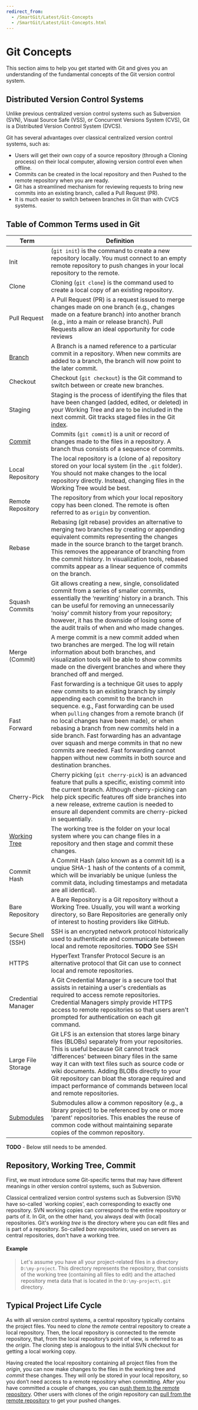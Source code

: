 ```yaml
---
redirect_from:
  - /SmartGit/Latest/Git-Concepts
  - /SmartGit/Latest/Git-Concepts.html
---
```

# Git Concepts

This section aims to help you get started with Git and gives you an understanding of the fundamental concepts of the Git version control system.

## Distributed Version Control Systems

Unlike previous centralized version control systems such as Subversion (SVN), Visual Source Safe (VSS), or Concurrent Versions System (CVS), Git is a Distributed
Version Control System (DVCS).

Git has several advantages over classical centralized version control systems, such as:
- Users will get their own copy of a source repository (through a Cloning process) on their local computer, allowing version control even when offline.
- Commits can be created in the local repository and then Pushed to the remote repository when you are ready.
- Git has a streamlined mechanism for reviewing requests to bring new commits into an existing branch, called a Pull Request (PR).
- It is much easier to switch between branches in Git than with CVCS systems.

## Table of Common Terms used in Git

| Term  | Definition |
| ------------- | ------------- |
| Init  | (`git init`) is the command to create a new repository locally. You must connect to an empty remote repository to push changes in your local repository to the remote. |
| Clone  | Cloning (`git clone`) is the command used to create a local copy of an existing repository. |
| Pull Request  | A Pull Request (PR) is a request issued to merge changes made on one branch (e.g., changes made on a feature branch) into another branch (e.g., into a main or release branch). Pull Requests allow an ideal opportunity for code reviews |
| [Branch](Branches.md)  | A Branch is a named reference to a particular commit in a repository. When new commits are added to a branch, the branch will now point to the later commit. |
| Checkout | Checkout (`git checkout`) is the Git command to switch between or create new branches. |
| Staging | Staging is the process of identifying the files that have been changed (added, edited, or deleted) in your Working Tree and are to be included in the next commit. Git tracks staged files in the Git [index](The-Index.md). |
| [Commit](Commits.md) | Commits (`git commit`) is a unit or record of changes made to the files in a repository. A branch thus consists of a sequence of commits. |
| Local Repository | The local repository is a (clone of a) repository stored on your local system (in the `.git` folder). You should not make changes to the local repository directly. Instead, changing files in the Working Tree would be best. |
| Remote Repository | The repository from which your local repository copy has been cloned. The remote is often referred to as `origin` by convention. |
| Rebase | Rebasing (git rebase) provides an alternative to merging two branches by creating or appending equivalent commits representing the changes made in the source branch to the target branch. This removes the appearance of branching from the commit history. In visualization tools, rebased commits appear as a linear sequence of commits on the branch. |
| Squash Commits | Git allows creating a new, single, consolidated commit from a series of smaller commits, essentially the ‘rewriting’ history in a branch. This can be useful for removing an unnecessarily ‘noisy’ commit history from your repository; however, it has the downside of losing some of the audit trails of when and who made changes. |
| Merge (Commit) | A merge commit is a new commit added when two branches are merged. The log will retain information about both branches, and visualization tools will be able to show commits made on the divergent branches and where they branched off and merged. |
| Fast Forward | Fast forwarding is a technique Git uses to apply new commits to an existing branch by simply appending each commit to the branch in sequence. e.g., Fast forwarding can be used when `pulling` changes from a remote branch (if no local changes have been made), or when rebasing a branch from new commits held in a side branch. Fast forwarding has an advantage over squash and merge commits in that no new commits are needed. Fast forwarding cannot happen without new commits in both source and destination branches. |
| Cherry-Pick | Cherry picking (`git cherry-pick`) is an advanced feature that pulls a specific, existing commit into the current branch. Although cherry-picking can help pick specific features off side branches into a new release, extreme caution is needed to ensure all dependent commits are cherry-picked in sequentially. |
| [Working Tree](Working-Tree-States.md) | The working tree is the folder on your local system where you can change files in a repository and then stage and commit these changes. |
| Commit Hash | A Commit Hash (also known as a commit Id) is a unqiue SHA-1 hash of the contents of a commit, which will be invariably be unique (unless the commit data, including timestamps and metadata are all identical). |
| Bare Repository | A Bare Repository is a Git repository without a Working Tree. Usually, you will want a working directory, so Bare Repositories are generally only of interest to hosting providers like GitHub. |
| Secure Shell (SSH) | SSH is an encrypted network protocol historically used to authenticate and communicate between local and remote repositories.  **TODO** See SSH |
| HTTPS | HyperText Transfer Protocol Secure is an alternative protocol that Git can use to connect local and remote repositories.|
| Credential Manager | A Git Credential Manager is a secure tool that assists in retaining a user's credentials as required to access remote repositories. Credential Managers simply provide HTTPS access to remote repositories so that users aren't prompted for authentication on each git command.|
| Large File Storage | Git LFS is an extension that stores large binary files (BLOBs) separately from your repositories. This is useful because Git cannot track 'differences' between binary files in the same way it can with text files such as source code or wiki documents. Adding BLOBs directly to your Git repository can bloat the storage required and impact performance of commands between local and remote repositories.|
| [Submodules](Submodules.md) | Submodules allow a common repository (e.g., a library project) to be referenced by one or more 'parent' repositories. This enables the reuse of common code without maintaining separate copies of the common repository. |

**TODO** - Below still needs to be amended.

## Repository, Working Tree, Commit

First, we must introduce some Git-specific terms that may have different meanings in other version control systems, such as Subversion.

Classical centralized version control systems such as Subversion (SVN) have so-called \`working copies', each corresponding to exactly
one repository. SVN working copies can correspond to the entire repository or parts of it. In Git, on the other hand, you always
deal with (local) repositories. Git's *working tree* is the directory where you can edit files and is part of a repository. So-called *bare
repositories*, used on servers as central repositories, don't have a working tree.

#### Example
>
>
>
>Let's assume you have all your project-related files in a directory
>`D:\my-project`. This directory represents the repository, that
>consists of the working tree (containing all files to edit) and the
>attached repository meta data that is located in the
>`D:\my-project\.git` directory.
>
>

## Typical Project Life Cycle

As with all version control systems, a central repository typically contains the project files. 
You need to *clone* the *remote* central repository to create a local repository. Then, the local repository is connected to the remote repository, that, from the local repository’s point of view, is referred to as the *origin*. The cloning step is analogous to the initial SVN checkout for getting a local working copy.

Having created the local repository containing all project files from the *origin*, you can now make changes to the files in the working tree and *commit* these changes. They will only be stored in your local repository, so you don’t need access to a remote repository when committing. After you have committed a couple of changes, you can [push them to the remote repository](Synchronizing-with-Remote-Repositories.md#push). Other users with clones of the origin repository can [pull from the remote repository](Synchronizing-with-Remote-Repositories.md#pull) to get your pushed changes.

